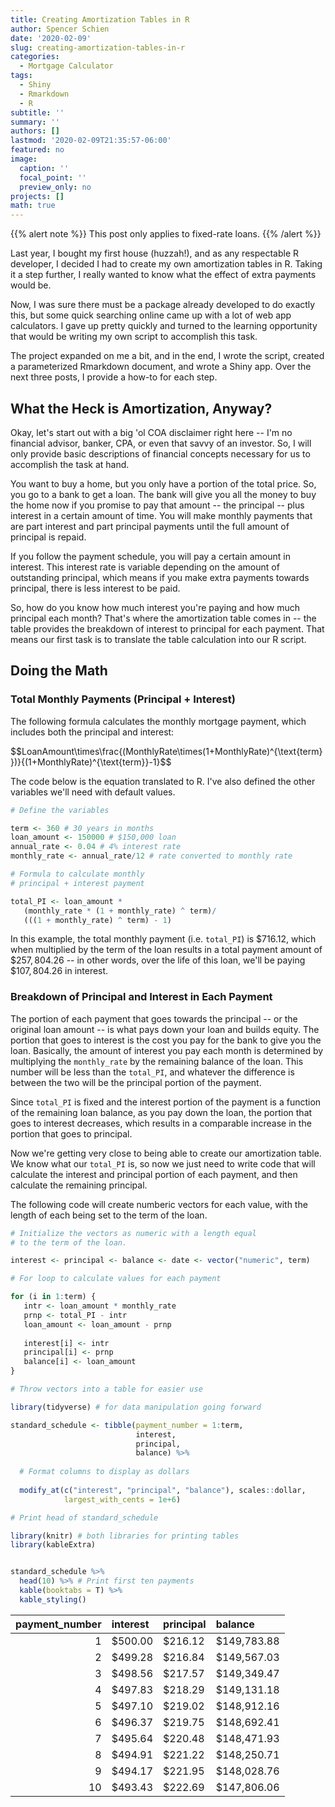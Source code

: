 ```yaml
---
title: Creating Amortization Tables in R
author: Spencer Schien
date: '2020-02-09'
slug: creating-amortization-tables-in-r
categories:
  - Mortgage Calculator
tags:
  - Shiny
  - Rmarkdown
  - R
subtitle: ''
summary: ''
authors: []
lastmod: '2020-02-09T21:35:57-06:00'
featured: no
image:
  caption: ''
  focal_point: ''
  preview_only: no
projects: []
math: true
---
```

{{% alert note %}}
This post only applies to fixed-rate loans.
{{% /alert %}}

Last year, I bought my first house (huzzah!), and as any respectable R developer, I decided I had to create my own amortization tables in R.  Taking it a step further, I really wanted to know what the effect of extra payments would be.  

Now, I was sure there must be a package already developed to do exactly this, but some quick searching online came up with a lot of web app calculators.  I gave up pretty quickly and turned to the learning opportunity that would be writing my own script to accomplish this task.

The project expanded on me a bit, and in the end, I wrote the script, created a parameterized Rmarkdown document, and wrote a Shiny app.  Over the next three posts, I provide a how-to for each step.

## What the Heck is Amortization, Anyway?

Okay, let's start out with a big 'ol COA disclaimer right here -- I'm no financial advisor, banker, CPA, or even that savvy of an investor.  So, I will only provide basic descriptions of financial concepts necessary for us to accomplish the task at hand.

You want to buy a home, but you only have a portion of the total price.  So, you go to a bank to get a loan.  The bank will give you all the money to buy the home now if you promise to pay that amount -- the principal -- plus interest in a certain amount of time.  You will make monthly payments that are part interest and part principal payments until the full amount of principal is repaid.

If you follow the payment schedule, you will pay a certain amount in interest.  This interest rate is variable depending on the amount of outstanding principal, which means if you make extra payments towards principal, there is less interest to be paid.

So, how do you know how much interest you're paying and how much principal each month?  That's where the amortization table comes in -- the table provides the breakdown of interest to principal for each payment.  That means our first task is to translate the table calculation into our R script.

## Doing the Math

### Total Monthly Payments (Principal + Interest)

The following formula calculates the monthly mortgage payment, which includes both the principal and interest:

<div>$$LoanAmount\times\frac{(MonthlyRate\times(1+MonthlyRate)^{\text{term}})}{(1+MonthlyRate)^{\text{term}}-1}$$</div>

The code below is the equation translated to R.  I've also defined the other variables we'll need with default values.


```r
# Define the variables

term <- 360 # 30 years in months
loan_amount <- 150000 # $150,000 loan
annual_rate <- 0.04 # 4% interest rate
monthly_rate <- annual_rate/12 # rate converted to monthly rate

# Formula to calculate monthly 
# principal + interest payment

total_PI <- loan_amount * 
   (monthly_rate * (1 + monthly_rate) ^ term)/
   (((1 + monthly_rate) ^ term) - 1)
```

In this example, the total monthly payment (i.e. `total_PI`) is $\$716.12$, which when multiplied by the term of the loan results in a total payment amount of $\$257,804.26$ -- in other words, over the life of this loan, we'll be paying $\$107,804.26$ in interest.

### Breakdown of Principal and Interest in Each Payment

The portion of each payment that goes towards the principal -- or the original loan amount -- is what pays down your loan and builds equity. The portion that goes to interest is the cost you pay for the bank to give you the loan.  Basically, the amount of interest you pay each month is determined by multiplying the `monthly_rate` by the remaining balance of the loan.  This number will be less than the `total_PI`, and whatever the difference is between the two will be the principal portion of the payment.

Since `total_PI` is fixed and the interest portion of the payment is a function of the remaining loan balance, as you pay down the loan, the portion that goes to interest decreases, which results in a comparable increase in the portion that goes to principal.

Now we're getting very close to being able to create our amortization table. We know what our `total_PI` is, so now we just need to write code that will calculate the interest and principal portion of each payment, and then calculate the remaining principal.  

The following code will create numberic vectors for each value, with the length of each being set to the term of the loan.


```r
# Initialize the vectors as numeric with a length equal
# to the term of the loan.

interest <- principal <- balance <- date <- vector("numeric", term)

# For loop to calculate values for each payment

for (i in 1:term) {
   intr <- loan_amount * monthly_rate
   prnp <- total_PI - intr
   loan_amount <- loan_amount - prnp
   
   interest[i] <- intr
   principal[i] <- prnp
   balance[i] <- loan_amount
}

# Throw vectors into a table for easier use

library(tidyverse) # for data manipulation going forward

standard_schedule <- tibble(payment_number = 1:term,
                            interest,
                            principal,
                            balance) %>%
  
  # Format columns to display as dollars
  
  modify_at(c("interest", "principal", "balance"), scales::dollar,
            largest_with_cents = 1e+6)

# Print head of standard_schedule

library(knitr) # both libraries for printing tables
library(kableExtra)


standard_schedule %>%
  head(10) %>% # Print first ten payments
  kable(booktabs = T) %>%
  kable_styling()
```

<table class="table" style="margin-left: auto; margin-right: auto;">
 <thead>
  <tr>
   <th style="text-align:right;"> payment_number </th>
   <th style="text-align:left;"> interest </th>
   <th style="text-align:left;"> principal </th>
   <th style="text-align:left;"> balance </th>
  </tr>
 </thead>
<tbody>
  <tr>
   <td style="text-align:right;"> 1 </td>
   <td style="text-align:left;"> $500.00 </td>
   <td style="text-align:left;"> $216.12 </td>
   <td style="text-align:left;"> $149,783.88 </td>
  </tr>
  <tr>
   <td style="text-align:right;"> 2 </td>
   <td style="text-align:left;"> $499.28 </td>
   <td style="text-align:left;"> $216.84 </td>
   <td style="text-align:left;"> $149,567.03 </td>
  </tr>
  <tr>
   <td style="text-align:right;"> 3 </td>
   <td style="text-align:left;"> $498.56 </td>
   <td style="text-align:left;"> $217.57 </td>
   <td style="text-align:left;"> $149,349.47 </td>
  </tr>
  <tr>
   <td style="text-align:right;"> 4 </td>
   <td style="text-align:left;"> $497.83 </td>
   <td style="text-align:left;"> $218.29 </td>
   <td style="text-align:left;"> $149,131.18 </td>
  </tr>
  <tr>
   <td style="text-align:right;"> 5 </td>
   <td style="text-align:left;"> $497.10 </td>
   <td style="text-align:left;"> $219.02 </td>
   <td style="text-align:left;"> $148,912.16 </td>
  </tr>
  <tr>
   <td style="text-align:right;"> 6 </td>
   <td style="text-align:left;"> $496.37 </td>
   <td style="text-align:left;"> $219.75 </td>
   <td style="text-align:left;"> $148,692.41 </td>
  </tr>
  <tr>
   <td style="text-align:right;"> 7 </td>
   <td style="text-align:left;"> $495.64 </td>
   <td style="text-align:left;"> $220.48 </td>
   <td style="text-align:left;"> $148,471.93 </td>
  </tr>
  <tr>
   <td style="text-align:right;"> 8 </td>
   <td style="text-align:left;"> $494.91 </td>
   <td style="text-align:left;"> $221.22 </td>
   <td style="text-align:left;"> $148,250.71 </td>
  </tr>
  <tr>
   <td style="text-align:right;"> 9 </td>
   <td style="text-align:left;"> $494.17 </td>
   <td style="text-align:left;"> $221.95 </td>
   <td style="text-align:left;"> $148,028.76 </td>
  </tr>
  <tr>
   <td style="text-align:right;"> 10 </td>
   <td style="text-align:left;"> $493.43 </td>
   <td style="text-align:left;"> $222.69 </td>
   <td style="text-align:left;"> $147,806.06 </td>
  </tr>
</tbody>
</table>
